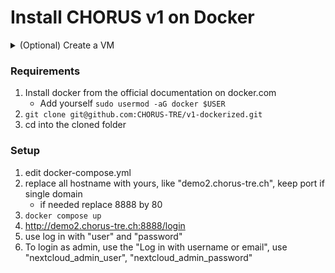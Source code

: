 # Install CHORUS v1 on Docker

<details>
  <summary>(Optional) Create a VM </summary>
  
  ### Heading
    1. Create a VM 
    Ubuntu 22.04
    500Gb Hard disk
    64Gb Ram
    Assign a public IP
    Create a domain name, eg "demo2.chorus-tre.ch"
    Connect via ssh
    2. Create a user with sudo privileges, ie "chorus"
    3. Login as "chorus"
</details>

### Requirements
1. Install docker from the official documentation on docker.com
    - Add yourself `sudo usermod -aG docker $USER`
2. `git clone git@github.com:CHORUS-TRE/v1-dockerized.git`
3. cd into the cloned folder 

### Setup
1. edit docker-compose.yml
2. replace all hostname with yours, like "demo2.chorus-tre.ch", keep port if single domain
    - if needed replace 8888 by 80
3. `docker compose up`
4. http://demo2.chorus-tre.ch:8888/login
5. use log in with "user" and "password"
6. To login as admin, use the "Log in with username or email", use "nextcloud_admin_user", "nextcloud_admin_password"
